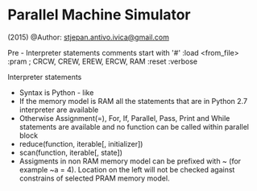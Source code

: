 Parallel Machine Simulator
==========================
(2015)
@Author: stjepan.antivo.ivica@gmail.com

Pre - Interpreter statements
comments start with '#'
:load <from_file>	
:pram <MODEL>         ; CRCW, CREW, EREW, ERCW, RAM
:reset
:verbose <Boolean>

Interpreter statements 
* Syntax is Python - like
* If the memory model is RAM all the statements that are in Python 2.7 interpreter are available
* Otherwise Assignment(=), For, If, Parallel, Pass, Print and While statements are available and no function can be called within parallel block
* reduce(function, iterable[, initializer])
* scan(function, iterable[, state])
* Assigments in non RAM memory model can be prefixed with ~ (for example ~a = 4). Location on the left will not be checked against constrains of selected PRAM memory model.
